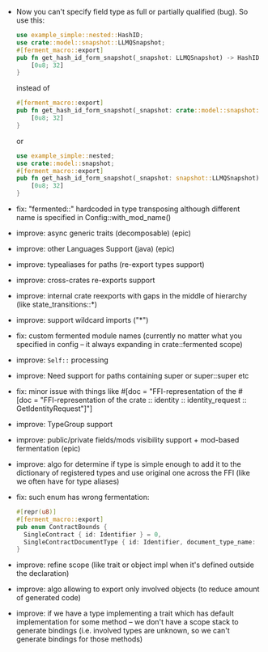 - Now you can't specify field type as full or partially qualified (bug). So use this:
    ```rust
    use example_simple::nested::HashID;
    use crate::model::snapshot::LLMQSnapshot;
    #[ferment_macro::export]
    pub fn get_hash_id_form_snapshot(_snapshot: LLMQSnapshot) -> HashID {
        [0u8; 32]
    }
    ```
    instead of
    ```rust
    #[ferment_macro::export]
    pub fn get_hash_id_form_snapshot(_snapshot: crate::model::snapshot::LLMQSnapshot) -> example_simple::nested::HashID {
        [0u8; 32]
    }
    ```
    or
    ```rust
    use example_simple::nested;
    use crate::model::snapshot;
    #[ferment_macro::export]
    pub fn get_hash_id_form_snapshot(_snapshot: snapshot::LLMQSnapshot) -> nested::HashID {
        [0u8; 32]
    }
    ```
- fix: "fermented::" hardcoded in type transposing although different name is specified in Config::with_mod_name()
- improve: async generic traits (decomposable) (epic)
- improve: other Languages Support (java) (epic)
- improve: typealiases for paths (re-export types support)
- improve: cross-crates re-exports support 
- improve: internal crate reexports with gaps in the middle of hierarchy (like state_transitions::*)
- improve: support wildcard imports ("*")
- fix: custom fermented module names (currently no matter what you specified in config – it always expanding in crate::fermented scope)
- improve: `Self::` processing
- improve: Need support for paths containing super or super::super etc
- fix: minor issue with things like #[doc = "FFI-representation of the # [doc = \"FFI-representation of the crate :: identity :: identity_request :: GetIdentityRequest\"]"]
- improve: TypeGroup support
- improve: public/private fields/mods visibility support + mod-based fermentation (epic)
- improve: algo for determine if type is simple enough to add it to the dictionary of registered types and use original one across the FFI (like we often have for type aliases)
- fix: such enum has wrong fermentation: 
  ```rust
  #[repr(u8)]
  #[ferment_macro::export]
  pub enum ContractBounds {
    SingleContract { id: Identifier } = 0,
    SingleContractDocumentType { id: Identifier, document_type_name: String } = 1,
  }
  ```
  
- improve: refine scope (like trait or object impl when it's defined outside the declaration)
- improve: algo allowing to export only involved objects (to reduce amount of generated code)
- improve: if we have a type implementing a trait which has default implementation for some method – we don't have a scope stack to generate bindings (i.e. involved types are unknown, so we can't generate bindings for those methods)
